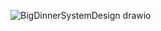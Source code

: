 ![BigDinnerSystemDesign drawio](https://github.com/nourelnaby4/BigDinner/assets/91994457/1565fa60-23b8-4f7b-a0d1-2aa40f4a364e)
